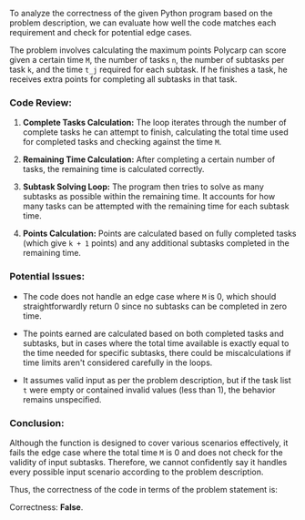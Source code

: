 To analyze the correctness of the given Python program based on the problem description, we can evaluate how well the code matches each requirement and check for potential edge cases.

The problem involves calculating the maximum points Polycarp can score given a certain time `M`, the number of tasks `n`, the number of subtasks per task `k`, and the time `t_j` required for each subtask. If he finishes a task, he receives extra points for completing all subtasks in that task.

### Code Review:

1. **Complete Tasks Calculation:**
   The loop iterates through the number of complete tasks he can attempt to finish, calculating the total time used for completed tasks and checking against the time `M`.

2. **Remaining Time Calculation:**
   After completing a certain number of tasks, the remaining time is calculated correctly.

3. **Subtask Solving Loop:**
   The program then tries to solve as many subtasks as possible within the remaining time. It accounts for how many tasks can be attempted with the remaining time for each subtask time.

4. **Points Calculation:**
   Points are calculated based on fully completed tasks (which give `k + 1` points) and any additional subtasks completed in the remaining time.

### Potential Issues:
- The code does not handle an edge case where `M` is 0, which should straightforwardly return 0 since no subtasks can be completed in zero time.
- The points earned are calculated based on both completed tasks and subtasks, but in cases where the total time available is exactly equal to the time needed for specific subtasks, there could be miscalculations if time limits aren't considered carefully in the loops.
  
- It assumes valid input as per the problem description, but if the task list `t` were empty or contained invalid values (less than 1), the behavior remains unspecified.

### Conclusion:
Although the function is designed to cover various scenarios effectively, it fails the edge case where the total time `M` is 0 and does not check for the validity of input subtasks. Therefore, we cannot confidently say it handles every possible input scenario according to the problem description.

Thus, the correctness of the code in terms of the problem statement is:

Correctness: **False**.